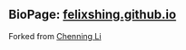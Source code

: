 ## BioPage: [felixshing.github.io](https://felixshing.github.io/)

Forked from [Chenning Li](https://cnli.me/)


